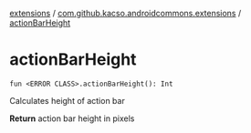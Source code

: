 [extensions](../index.md) / [com.github.kacso.androidcommons.extensions](index.md) / [actionBarHeight](.)

# actionBarHeight

`fun <ERROR CLASS>.actionBarHeight(): Int`

Calculates height of action bar

**Return**
action bar height in pixels

